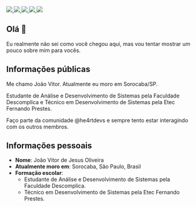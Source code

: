 <div>
  <a target="_blank" href="https://www.linkedin.com/in/joaovitordejesusoliveira">
    <img src="https://img.shields.io/badge/LinkedIn-0077B5?style=for-the-badge&logo=linkedin&logoColor=white">
  </a>
  <a target="_blank" href="https://twitter.com/joaovjo">
    <img src="https://img.shields.io/badge/Twitter-1DA1F2?style=for-the-badge&logo=twitter&logoColor=white">
  </a>
  <a target="_blank" href="https://www.instagram.com/joaovjo/">
    <img src="https://img.shields.io/badge/Instagram-E4405F?style=for-the-badge&logo=instagram&logoColor=white">
  </a>
  <a target="_blank" href="https://www.twitch.tv/joaovjo">
    <img src="https://img.shields.io/badge/Twitch-9146FF?style=for-the-badge&logo=twitch&logoColor=white">
  </a>
  <a target="_blank" href="https://www.facebook.com/joaovitordejesusoliveira">
    <img src="https://img.shields.io/badge/Facebook-1877F2?style=for-the-badge&logo=facebook&logoColor=white">
  </a>
</div>

## Olá 👋

Eu realmente não sei como você chegou aqui, mas vou tentar mostrar um pouco sobre mim para vocês.

## Informações públicas

Me chamo João Vitor. Atualmente eu moro em Sorocaba/SP.

Estudante de Análise e Desenvolvimento de Sistemas pela Faculdade Descomplica e Técnico em Desenvolvimento de Sistemas pela Etec Fernando Prestes.

Faço parte da comunidade @he4rtdevs e sempre tento estar interagindo com os outros membros.

## Informações pessoais

* **Nome**: João Vitor de Jesus Oliveira
* **Atualmente moro em**: Sorocaba, São Paulo, Brasil
* **Formação escolar**:
  - Estudante de Análise e Desenvolvimento de Sistemas pela Faculdade Descomplica.
  - Técnico em Desenvolvimento de Sistemas pela Etec Fernando Prestes.
